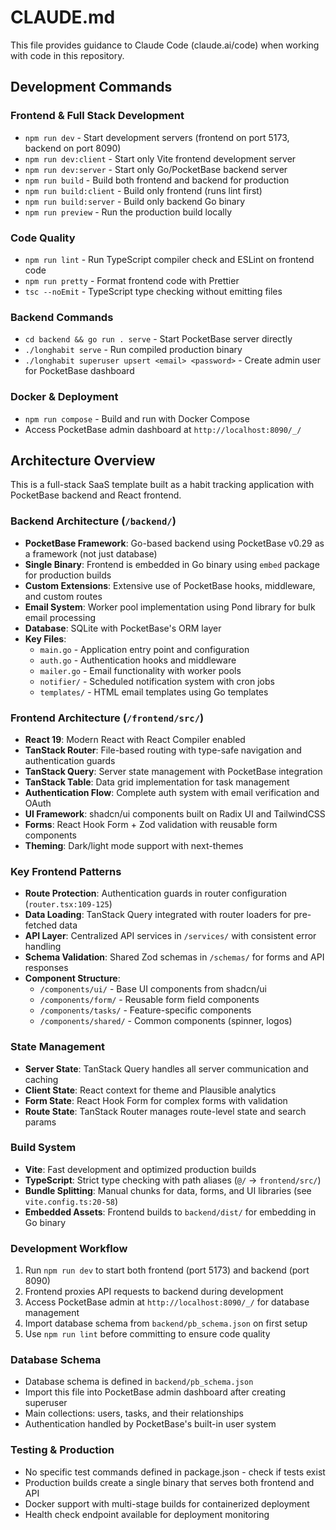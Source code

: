 # CLAUDE.md

This file provides guidance to Claude Code (claude.ai/code) when working with code in this repository.

## Development Commands

### Frontend & Full Stack Development
- `npm run dev` - Start development servers (frontend on port 5173, backend on port 8090)
- `npm run dev:client` - Start only Vite frontend development server
- `npm run dev:server` - Start only Go/PocketBase backend server
- `npm run build` - Build both frontend and backend for production
- `npm run build:client` - Build only frontend (runs lint first)
- `npm run build:server` - Build only backend Go binary
- `npm run preview` - Run the production build locally

### Code Quality
- `npm run lint` - Run TypeScript compiler check and ESLint on frontend code
- `npm run pretty` - Format frontend code with Prettier
- `tsc --noEmit` - TypeScript type checking without emitting files

### Backend Commands
- `cd backend && go run . serve` - Start PocketBase server directly
- `./longhabit serve` - Run compiled production binary
- `./longhabit superuser upsert <email> <password>` - Create admin user for PocketBase dashboard

### Docker & Deployment
- `npm run compose` - Build and run with Docker Compose
- Access PocketBase admin dashboard at `http://localhost:8090/_/`

## Architecture Overview

This is a full-stack SaaS template built as a habit tracking application with PocketBase backend and React frontend.

### Backend Architecture (`/backend/`)
- **PocketBase Framework**: Go-based backend using PocketBase v0.29 as a framework (not just database)
- **Single Binary**: Frontend is embedded in Go binary using `embed` package for production builds
- **Custom Extensions**: Extensive use of PocketBase hooks, middleware, and custom routes
- **Email System**: Worker pool implementation using Pond library for bulk email processing
- **Database**: SQLite with PocketBase's ORM layer
- **Key Files**:
  - `main.go` - Application entry point and configuration
  - `auth.go` - Authentication hooks and middleware
  - `mailer.go` - Email functionality with worker pools
  - `notifier/` - Scheduled notification system with cron jobs
  - `templates/` - HTML email templates using Go templates

### Frontend Architecture (`/frontend/src/`)
- **React 19**: Modern React with React Compiler enabled
- **TanStack Router**: File-based routing with type-safe navigation and authentication guards
- **TanStack Query**: Server state management with PocketBase integration
- **TanStack Table**: Data grid implementation for task management
- **Authentication Flow**: Complete auth system with email verification and OAuth
- **UI Framework**: shadcn/ui components built on Radix UI and TailwindCSS
- **Forms**: React Hook Form + Zod validation with reusable form components
- **Theming**: Dark/light mode support with next-themes

### Key Frontend Patterns
- **Route Protection**: Authentication guards in router configuration (`router.tsx:109-125`)
- **Data Loading**: TanStack Query integrated with router loaders for pre-fetched data
- **API Layer**: Centralized API services in `/services/` with consistent error handling
- **Schema Validation**: Shared Zod schemas in `/schemas/` for forms and API responses
- **Component Structure**: 
  - `/components/ui/` - Base UI components from shadcn/ui
  - `/components/form/` - Reusable form field components
  - `/components/tasks/` - Feature-specific components
  - `/components/shared/` - Common components (spinner, logos)

### State Management
- **Server State**: TanStack Query handles all server communication and caching
- **Client State**: React context for theme and Plausible analytics
- **Form State**: React Hook Form for complex forms with validation
- **Route State**: TanStack Router manages route-level state and search params

### Build System
- **Vite**: Fast development and optimized production builds
- **TypeScript**: Strict type checking with path aliases (`@/` -> `frontend/src/`)
- **Bundle Splitting**: Manual chunks for data, forms, and UI libraries (see `vite.config.ts:20-58`)
- **Embedded Assets**: Frontend builds to `backend/dist/` for embedding in Go binary

### Development Workflow
1. Run `npm run dev` to start both frontend (port 5173) and backend (port 8090)
2. Frontend proxies API requests to backend during development
3. Access PocketBase admin at `http://localhost:8090/_/` for database management
4. Import database schema from `backend/pb_schema.json` on first setup
5. Use `npm run lint` before committing to ensure code quality

### Database Schema
- Database schema is defined in `backend/pb_schema.json`
- Import this file into PocketBase admin dashboard after creating superuser
- Main collections: users, tasks, and their relationships
- Authentication handled by PocketBase's built-in user system

### Testing & Production
- No specific test commands defined in package.json - check if tests exist
- Production builds create a single binary that serves both frontend and API
- Docker support with multi-stage builds for containerized deployment
- Health check endpoint available for deployment monitoring